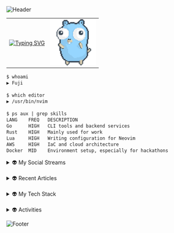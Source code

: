 ![Header](https://capsule-render.vercel.app/api?type=waving&color=142F46&height=70&section=header)
<table>
<tr>
<td>
<a href="https://git.io/typing-svg">
  <img src="https://readme-typing-svg.demolab.com?font=Ubuntu&weight=600&size=30&pause=1000&color=4B9EF9&center=true&vCenter=true&width=500&lines=Hi%F0%9F%91%8B+I'm+Fuji+%F0%9F%90%88%E2%80%8D%E2%AC%9B;Welcome+to+My+Profile+!!" alt="Typing SVG" />
</a>
</td>
<td>
<img src="./img/gopher/gopher-dance.gif" alt="" width="120" />
</td>
</tr>
</table>

```console
$ whoami
︎▶︎ Fuji

$ which editor
▶︎ /usr/bin/nvim

$ ps aux | grep skills
LANG    FREQ   DESCRIPTION
Go      HIGH   CLI tools and backend services
Rust    HIGH   Mainly used for work
Lua     HIGH   Writing configuration for Neovim 
AWS     HIGH   IaC and cloud architecture
Docker  MID    Environment setup, especially for hackathons
```


<details> 
<summary>👽 My Social Streams </summary>
<br>

[<img src="./img/social/github.svg" width="40" height="40" />](https://github.com/anton-fuji)
[<img src="./img/social/x.svg" width="40" height="40" />](https://x.com/sXq7XBrxuB87199)
[<img src="./img/social/qiita.png" width="40" height="40" />](https://qiita.com/fujifuji1414)
[<img src="./img/social/zenn.svg" width="40" height="40" />](https://zenn.dev/fuuji)
[<img src="./img/social/bluesky.svg" width="40" height="40" />](https://bsky.app/profile/fuji-fuji.bsky.social)
[<img src="./img/social/note.svg" width="40" height="40" />](https://note.com/easy_dolphin1414)

<p align="left">
  <a href="https://github.com/anton-fuji">
    <img height="20" src="https://komarev.com/ghpvc/?username=anton-fuji" />
  </a>
  <a href="https://zenn.dev/fuuji"><img src="https://badgen.org/img/zenn/fuuji/likes?style=plastic" alt="Zenn Likes" /></a>
  <a href="https://qiita.com/fujifuji1414">
    <img src="https://badgen.org/img/qiita/fujifuji1414/articles?style=plastic" alt="Articles" />
  </a>
  <a href="https://qiita.com/fujifuji1414">
    <img src="https://badgen.org/img/qiita/fujifuji1414/contributions?style=plastic" alt="Contributions" />
  </a>
</p>

</details>
<br>

<details>
<summary>👽 Recent Articles</summary>
<br>

<!--[START POSTS]-->
- ![](img/qiita.png) [ソケット通信を一緒に理解しよう！！](https://qiita.com/fujifuji1414/items/6daa393a86582d81f0b5)
- ![](img/zenn.png) [TerraformでAmplifyを構築し、爆速でデプロイする](https://zenn.dev/fuuji/articles/795a7b6c9e4050)
- ![](img/zenn.png) [Fiber + Redis で URL Shortenerを実装し、仕組みを理解する](https://zenn.dev/fuuji/articles/5e148160d40698)
- ![](img/zenn.png) [Terraform で ECR + Lambda + API Gateway 構築し、FastAPI をサーバーレスにデプロイ](https://zenn.dev/fuuji/articles/f712b546218815)
- ![](img/zenn.png) [Terraform で DockerイメージをLambdaへデプロイ](https://zenn.dev/fuuji/articles/547388be4ca9ce)
- ![](img/qiita.png) [サクッとGoで AI エージェントを構築してみる](https://qiita.com/fujifuji1414/items/fc259d51de4aaf1bc75e)
- ![](img/qiita.png) [TypeScriptのコンパイラをGoに移植｜10倍高速になった tsgo とは](https://qiita.com/fujifuji1414/items/98ddf083995f4e03ff32)

<!--[END POSTS]-->
</details>
<br>

<details>
<summary>👽 My Tech Stack</summary> 

### Frontend
<p align="left">
 <a href="https://skillicons.dev">
   <img src="https://skillicons.dev/icons?theme=dark&perline=8&i=typescript,tailwind,vite" />
 </a>
</p>

### Backend & DB
<p align="left">
 <a href="https://skillicons.dev">
   <img src="https://skillicons.dev/icons?theme=dark&perline=8&i=go,rust,python,redis,mysql" />
 </a>
</p>

### Infrastructure & DevOps
<p align="left">
 <a href="https://skillicons.dev">
   <img src="https://skillicons.dev/icons?theme=dark&perline=8&i=docker,aws,terraform,githubactions" />
 </a>
</p>

### Tools & Environment
<p align="left">
 <a href="https://skillicons.dev">
   <img src="https://skillicons.dev/icons?theme=dark&perline=8&i=neovim,linux,lua,git" />
 </a>
</p>
</details>
<br>

<details>
<summary>👽 Activities</summary>
<br>

<p align="center">
  <img 
    src="https://github-readme-activity-graph.vercel.app/graph?username=anton-fuji&theme=tokyo-night&area=true&custom_title=Contribution%20Graph%20in%20the%20last%2031%20days"
    alt="GitHub Activity Graph"
  />
</p>

<div align="center">
    <a href="https://github-readme-stats.vercel.app/api?username=anton-fuji&theme=tokyonight&layout=compact">
      <img width="48%" src="https://github-readme-stats.vercel.app/api?username=anton-fuji&theme=tokyonight&layout=compact" alt="GitHub Stats" />
    </a>
    <a href="https://git.io/streak-stats">
      <img width="48%" src="https://streak-stats.demolab.com?user=anton-fuji&theme=blue-navy&hide_border=true" alt="GitHub Streak" />
    </a>
</div>

<br>

<div align="center">
    <img 
      src="https://github-profile-summary-cards.vercel.app/api/cards/profile-details?username=anton-fuji&theme=transparent" 
      alt="Profile Details Card" 
      width="90%" 
    />
</div>

<div align="center">
  <h3>
    <img src="img/gopher/eyeroll.gif" width="30" style="vertical-align: middle;" />
    　Language Insights
   </h3>
  <div style="display: flex; justify-content: center; gap: 20px;">
    <img src="https://github-profile-summary-cards.vercel.app/api/cards/repos-per-language?username=anton-fuji&theme=github_dark&exclude=python,HTML,Makefile,JavaScript" alt="Top Languages Used in Repository Card" width="390" />
    <img src="https://github-profile-summary-cards.vercel.app/api/cards/most-commit-language?username=anton-fuji&theme=github_dark&exclude=python,HTML,Makefile,JavaScript" alt="Top Languages in Commits Card" width="390" />
  </div>
</div>

<picture>
  <source media="(prefers-color-scheme: dark)" srcset="https://raw.githubusercontent.com/obregonia1/obregonia1/master/img/snake-dark.svg">
  <source media="(prefers-color-scheme: light)" srcset="https://raw.githubusercontent.com/obregonia1/obregonia1/master/img/snake.svg">
  <img alt="github contribution grid snake animation" src="https://raw.githubusercontent.com/obregonia1/obregonia1/master/img/snake.svg">
</picture>

<div align="center">
  <img src="https://github-profile-trophy.vercel.app/?username=anton-fuji&theme=onedark&rank=-C,-B" alt="Trophies" />
</div>

</details>


![Footer](https://capsule-render.vercel.app/api?type=waving&color=142F46&height=70&section=footer)


